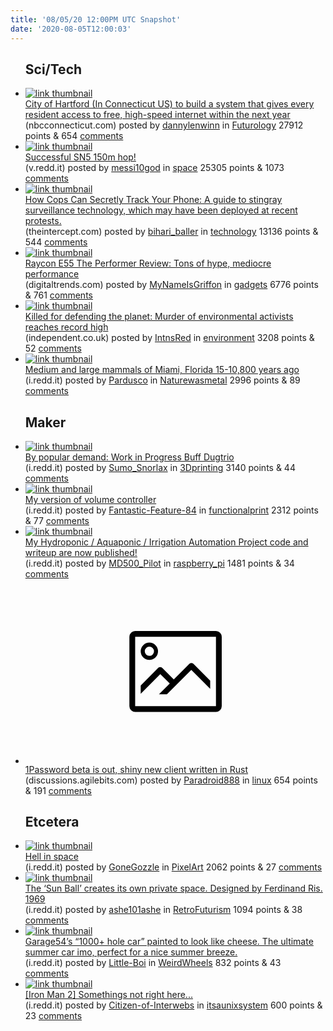 ```yaml
---
title: '08/05/20 12:00PM UTC Snapshot'
date: '2020-08-05T12:00:03'
---
```

<ul>
<h2>Sci/Tech</h2>

<li><a href='https://www.nbcconnecticut.com/news/local/city-education-officials-to-make-announcement-about-internet-connectivity-in-hartford/2309524/'><img src='https://b.thumbs.redditmedia.com/DdGOf8F-lTvB-K-8sKLilXdDwUUKqU1VDBOAFoEGt0E.jpg' alt='link thumbnail'></a><div><div class='linkTitle'><a href='https://www.nbcconnecticut.com/news/local/city-education-officials-to-make-announcement-about-internet-connectivity-in-hartford/2309524/'>City of Hartford (In Connecticut US) to build a system that gives every resident access to free, high-speed internet within the next year</a></div>(nbcconnecticut.com) posted by <a href='https://www.reddit.com/user/dannylenwinn'>dannylenwinn</a> in <a href='https://www.reddit.com/r/Futurology'>Futurology</a> 27912 points & 654 <a href='https://www.reddit.com/r/Futurology/comments/i3w0rr/city_of_hartford_in_connecticut_us_to_build_a/'>comments</a></div></li>

<li><a href='https://v.redd.it/n1yr2hmdr2f51'><img src='https://a.thumbs.redditmedia.com/H6awE0_8PLh-_srzxoIJd5dpSCNH8_S7Bt_ILGANfi0.jpg' alt='link thumbnail'></a><div><div class='linkTitle'><a href='https://v.redd.it/n1yr2hmdr2f51'>Successful SN5 150m hop!</a></div>(v.redd.it) posted by <a href='https://www.reddit.com/user/messi10god'>messi10god</a> in <a href='https://www.reddit.com/r/space'>space</a> 25305 points & 1073 <a href='https://www.reddit.com/r/space/comments/i3uuyt/successful_sn5_150m_hop/'>comments</a></div></li>

<li><a href='https://theintercept.com/2020/07/31/protests-surveillance-stingrays-dirtboxes-phone-tracking/?utm_source=pocket-newtab'><img src='https://a.thumbs.redditmedia.com/6_GBP3BHtVwETjmsz9Bc7TufYfwTj2QYk0A3bLgUt14.jpg' alt='link thumbnail'></a><div><div class='linkTitle'><a href='https://theintercept.com/2020/07/31/protests-surveillance-stingrays-dirtboxes-phone-tracking/?utm_source=pocket-newtab'>How Cops Can Secretly Track Your Phone: A guide to stingray surveillance technology, which may have been deployed at recent protests.</a></div>(theintercept.com) posted by <a href='https://www.reddit.com/user/bihari_baller'>bihari_baller</a> in <a href='https://www.reddit.com/r/technology'>technology</a> 13136 points & 544 <a href='https://www.reddit.com/r/technology/comments/i3m2rr/how_cops_can_secretly_track_your_phone_a_guide_to/'>comments</a></div></li>

<li><a href='https://www.digitaltrends.com/headphone-reviews/raycon-earbuds-e55-the-performer-review/'><img src='https://b.thumbs.redditmedia.com/d89LGmvbMLXqzKY6RhL6x5n6WFSgX46EgHL6WR_9GTA.jpg' alt='link thumbnail'></a><div><div class='linkTitle'><a href='https://www.digitaltrends.com/headphone-reviews/raycon-earbuds-e55-the-performer-review/'>Raycon E55 The Performer Review: Tons of hype, mediocre performance</a></div>(digitaltrends.com) posted by <a href='https://www.reddit.com/user/MyNameIsGriffon'>MyNameIsGriffon</a> in <a href='https://www.reddit.com/r/gadgets'>gadgets</a> 6776 points & 761 <a href='https://www.reddit.com/r/gadgets/comments/i3k91b/raycon_e55_the_performer_review_tons_of_hype/'>comments</a></div></li>

<li><a href='https://www.independent.co.uk/news/world/europe/environmental-activists-deaths-murder-climate-change-colombia-romania-a9651826.html'><img src='https://b.thumbs.redditmedia.com/DxNSNZQxE4JR0HnUu3Ee7_PU3ajQ5GffVjeqMr6EKdg.jpg' alt='link thumbnail'></a><div><div class='linkTitle'><a href='https://www.independent.co.uk/news/world/europe/environmental-activists-deaths-murder-climate-change-colombia-romania-a9651826.html'>Killed for defending the planet: Murder of environmental activists reaches record high</a></div>(independent.co.uk) posted by <a href='https://www.reddit.com/user/IntnsRed'>IntnsRed</a> in <a href='https://www.reddit.com/r/environment'>environment</a> 3208 points & 52 <a href='https://www.reddit.com/r/environment/comments/i3omi1/killed_for_defending_the_planet_murder_of/'>comments</a></div></li>

<li><a href='https://i.redd.it/ril38gw7q1f51.jpg'><img src='https://b.thumbs.redditmedia.com/QSCOiMY36DF0F65vk8LT6HtZcO7xFOvTpUwm-Y3vieM.jpg' alt='link thumbnail'></a><div><div class='linkTitle'><a href='https://i.redd.it/ril38gw7q1f51.jpg'>Medium and large mammals of Miami, Florida 15-10,800 years ago</a></div>(i.redd.it) posted by <a href='https://www.reddit.com/user/Pardusco'>Pardusco</a> in <a href='https://www.reddit.com/r/Naturewasmetal'>Naturewasmetal</a> 2996 points & 89 <a href='https://www.reddit.com/r/Naturewasmetal/comments/i3r7u2/medium_and_large_mammals_of_miami_florida_1510800/'>comments</a></div></li>

<h2>Maker</h2>

<li><a href='https://i.redd.it/furay5zgv1f51.jpg'><img src='https://a.thumbs.redditmedia.com/MqyHCU3LYo9oRQN9TWl020sSh83f461ZUziXj85Yhj0.jpg' alt='link thumbnail'></a><div><div class='linkTitle'><a href='https://i.redd.it/furay5zgv1f51.jpg'>By popular demand: Work in Progress Buff Dugtrio</a></div>(i.redd.it) posted by <a href='https://www.reddit.com/user/Sumo_Snorlax'>Sumo_Snorlax</a> in <a href='https://www.reddit.com/r/3Dprinting'>3Dprinting</a> 3140 points & 44 <a href='https://www.reddit.com/r/3Dprinting/comments/i3rr1d/by_popular_demand_work_in_progress_buff_dugtrio/'>comments</a></div></li>

<li><a href='https://i.redd.it/m2v8lq86n0f51.jpg'><img src='https://b.thumbs.redditmedia.com/xg9J5OE2A1SwdD4081aCGmHtNfM4nUv78cZ16Z926Xg.jpg' alt='link thumbnail'></a><div><div class='linkTitle'><a href='https://i.redd.it/m2v8lq86n0f51.jpg'>My version of volume controller</a></div>(i.redd.it) posted by <a href='https://www.reddit.com/user/Fantastic-Feature-84'>Fantastic-Feature-84</a> in <a href='https://www.reddit.com/r/functionalprint'>functionalprint</a> 2312 points & 77 <a href='https://www.reddit.com/r/functionalprint/comments/i3myzh/my_version_of_volume_controller/'>comments</a></div></li>

<li><a href='https://i.redd.it/8udda6s4l3f51.jpg'><img src='https://b.thumbs.redditmedia.com/E4FwtAKI8ElV-pXMjbadpVK_xSvIIOV92BJd0ZlL9Zg.jpg' alt='link thumbnail'></a><div><div class='linkTitle'><a href='https://i.redd.it/8udda6s4l3f51.jpg'>My Hydroponic / Aquaponic / Irrigation Automation Project code and writeup are now published!</a></div>(i.redd.it) posted by <a href='https://www.reddit.com/user/MD500_Pilot'>MD500_Pilot</a> in <a href='https://www.reddit.com/r/raspberry_pi'>raspberry_pi</a> 1481 points & 34 <a href='https://www.reddit.com/r/raspberry_pi/comments/i3xcxg/my_hydroponic_aquaponic_irrigation_automation/'>comments</a></div></li>

<li><a href='https://discussions.agilebits.com/discussion/114964/1password-for-linux-development-preview'><svg version='1.1' viewBox='-34 -14 104 64' preserveAspectRatio='xMidYMid meet' xmlns='http://www.w3.org/2000/svg' xmlns:xlink='http://www.w3.org/1999/xlink'>
    <title>link thumbnail</title>
    <path d='M32,4H4A2,2,0,0,0,2,6V30a2,2,0,0,0,2,2H32a2,2,0,0,0,2-2V6A2,2,0,0,0,32,4ZM4,30V6H32V30Z'></path>
    <path d='M8.92,14a3,3,0,1,0-3-3A3,3,0,0,0,8.92,14Zm0-4.6A1.6,1.6,0,1,1,7.33,11,1.6,1.6,0,0,1,8.92,9.41Z'></path>
    <path d='M22.78,15.37l-5.4,5.4-4-4a1,1,0,0,0-1.41,0L5.92,22.9v2.83l6.79-6.79L16,22.18l-3.75,3.75H15l8.45-8.45L30,24V21.18l-5.81-5.81A1,1,0,0,0,22.78,15.37Z'></path>
    </svg></a><div><div class='linkTitle'><a href='https://discussions.agilebits.com/discussion/114964/1password-for-linux-development-preview'>1Password beta is out, shiny new client written in Rust</a></div>(discussions.agilebits.com) posted by <a href='https://www.reddit.com/user/Paradroid888'>Paradroid888</a> in <a href='https://www.reddit.com/r/linux'>linux</a> 654 points & 191 <a href='https://www.reddit.com/r/linux/comments/i3q8l2/1password_beta_is_out_shiny_new_client_written_in/'>comments</a></div></li>

<h2>Etcetera</h2>

<li><a href='https://i.redd.it/cbcx8x9963f51.png'><img src='https://b.thumbs.redditmedia.com/8BlMNa2W2aDx7Fs-DuVKxEGoEwKE-mo5v6hPtjAB4KI.jpg' alt='link thumbnail'></a><div><div class='linkTitle'><a href='https://i.redd.it/cbcx8x9963f51.png'>Hell in space</a></div>(i.redd.it) posted by <a href='https://www.reddit.com/user/GoneGozzle'>GoneGozzle</a> in <a href='https://www.reddit.com/r/PixelArt'>PixelArt</a> 2062 points & 27 <a href='https://www.reddit.com/r/PixelArt/comments/i3w4kw/hell_in_space/'>comments</a></div></li>

<li><a href='https://i.redd.it/8tlpvmvwo3f51.jpg'><img src='https://b.thumbs.redditmedia.com/qQz2o_lKrfjkv1XjZajC9Z3I17fU5BYoK9qYxNmjJ3Y.jpg' alt='link thumbnail'></a><div><div class='linkTitle'><a href='https://i.redd.it/8tlpvmvwo3f51.jpg'>The ‘Sun Ball’ creates its own private space. Designed by Ferdinand Ris. 1969</a></div>(i.redd.it) posted by <a href='https://www.reddit.com/user/ashe101ashe'>ashe101ashe</a> in <a href='https://www.reddit.com/r/RetroFuturism'>RetroFuturism</a> 1094 points & 38 <a href='https://www.reddit.com/r/RetroFuturism/comments/i3xnsd/the_sun_ball_creates_its_own_private_space/'>comments</a></div></li>

<li><a href='https://i.redd.it/f944yg30g1f51.jpg'><img src='https://b.thumbs.redditmedia.com/9hl1U0v5GZcF9akkKNTBh8K9ZVsNzs2Xk8PmSQjDNno.jpg' alt='link thumbnail'></a><div><div class='linkTitle'><a href='https://i.redd.it/f944yg30g1f51.jpg'>Garage54’s “1000+ hole car” painted to look like cheese. The ultimate summer car imo, perfect for a nice summer breeze.</a></div>(i.redd.it) posted by <a href='https://www.reddit.com/user/Little-Boi'>Little-Boi</a> in <a href='https://www.reddit.com/r/WeirdWheels'>WeirdWheels</a> 832 points & 43 <a href='https://www.reddit.com/r/WeirdWheels/comments/i3q36u/garage54s_1000_hole_car_painted_to_look_like/'>comments</a></div></li>

<li><a href='https://i.redd.it/0xwgzlnoz0f51.jpg'><img src='https://a.thumbs.redditmedia.com/08g50QlC6rF5JmqZ-FB_4A9Qor2F-DBxpuz8zPvLB_8.jpg' alt='link thumbnail'></a><div><div class='linkTitle'><a href='https://i.redd.it/0xwgzlnoz0f51.jpg'>[Iron Man 2] Somethings not right here...</a></div>(i.redd.it) posted by <a href='https://www.reddit.com/user/Citizen-of-Interwebs'>Citizen-of-Interwebs</a> in <a href='https://www.reddit.com/r/itsaunixsystem'>itsaunixsystem</a> 600 points & 23 <a href='https://www.reddit.com/r/itsaunixsystem/comments/i3ob4k/iron_man_2_somethings_not_right_here/'>comments</a></div></li>

</ul>
